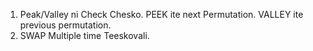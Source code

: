 1. Peak/Valley ni Check Chesko. PEEK ite next Permutation. VALLEY ite previous permutation.
2. SWAP Multiple time Teeskovali. 
